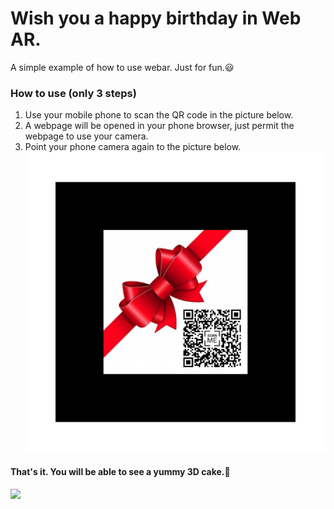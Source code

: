 # Wish you a happy birthday in Web AR.
A simple example of how to use webar. Just for fun.:smiley:

### How to use (only 3 steps)

1. Use your mobile phone to scan the QR code in the picture below.
2. A webpage will be opened in your phone browser, just permit the webpage to use your camera.
3. Point your phone camera again to the picture below.
![Marker](https://github.com/bestoak/happy-birthday-webar/blob/master/images/marker.png)

#### That's it. You will be able to see a yummy 3D cake.:birthday:
<img src="https://github.com/bestoak/happy-birthday-webar/blob/master/images/cake_shot.gif">
